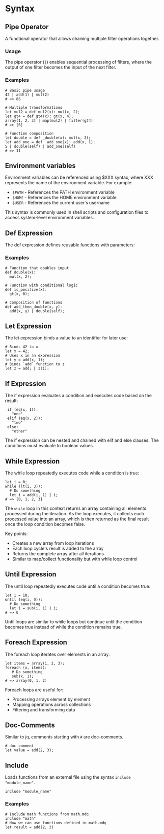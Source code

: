 # Syntax

## Pipe Operator

A functional operator that allows chaining multiple filter operations together.

### Usage

The pipe operator (`|`) enables sequential processing of filters, where the output of one filter becomes the input of the next filter.

### Examples

```jq
# Basic pipe usage
42 | add(1) | mul(2)
# => 86

# Multiple transformations
let mul2 = def mul2(x): mul(x, 2);
let gt4 = def gt4(x): gt(x, 4);
array(1, 2, 3) | map(mul2) | filter(gt4)
# => [6]

# Function composition
let double = def _double(x): mul(x, 2);
let add_one = def _add_one(x): add(x, 1);
5 | double(self) | add_one(self)
# => 11
```

## Environment variables

Environment variables can be referenced using $XXX syntax, where XXX represents the name of the environment variable. For example:

- `$PATH` - References the PATH environment variable
- `$HOME` - References the HOME environment variable
- `$USER` - References the current user's username

This syntax is commonly used in shell scripts and configuration files to access system-level environment variables.

## Def Expression

The def expression defines reusable functions with parameters:

### Examples

```jq
# Function that doubles input
def double(x):
  mul(x, 2);

# Function with conditional logic
def is_positive(x):
  gt(x, 0);

# Composition of functions
def add_then_double(x, y):
  add(x, y) | double(self);
```

## Let Expression

The let expression binds a value to an identifier for later use:

```jq
# Binds 42 to x
let x = 42;
# Uses x in an expression
let y = add(x, 1);
# Binds `add` function to z
let z = add; | z(1);
```

## If Expression

The if expression evaluates a condition and executes code based on the result:

```jq
 if (eq(x, 1)):
   "one"
 elif (eq(x, 2)):
   "two"
 else:
   "other"
```

The if expression can be nested and chained with elif and else clauses.
The conditions must evaluate to boolean values.

## While Expression

The while loop repeatedly executes code while a condition is true:

```jq
let i = 0;
while (lt(i, 3)):
  # Do something
  let i = add(i, 1) | i;
# => [0, 1, 2, 3]
```

The `while` loop in this context returns an array containing all elements processed during the iteration. As the loop executes, it collects each processed value into an array, which is then returned as the final result once the loop condition becomes false.

Key points:

- Creates a new array from loop iterations
- Each loop cycle's result is added to the array
- Returns the complete array after all iterations
- Similar to map/collect functionality but with while loop control

## Until Expression

The until loop repeatedly executes code until a condition becomes true:

```jq
let i = 10;
until (eq(i, 0)):
  # Do something
  let i = sub(i, 1) | i;
# => 0
```

Until loops are similar to while loops but continue until the condition becomes true
instead of while the condition remains true.

## Foreach Expression

The foreach loop iterates over elements in an array:

```jq
let items = array(1, 2, 3);
foreach (x, items):
   # Do something
   sub(x, 1);
# => array(0, 1, 2)
```

Foreach loops are useful for:

- Processing arrays element by element
- Mapping operations across collections
- Filtering and transforming data

## Doc-Comments

Similar to jq, comments starting with `#` are doc-comments.

```jq
# doc-comment
let value = add(2, 3);
```

## Include

Loads functions from an external file using the syntax `include "module_name"`.

```jq
include "module_name"
```

### Examples

```jq
# Include math functions from math.mdq
include "math"
# Now we can use functions defined in math.mdq
let result = add(2, 3)
```
